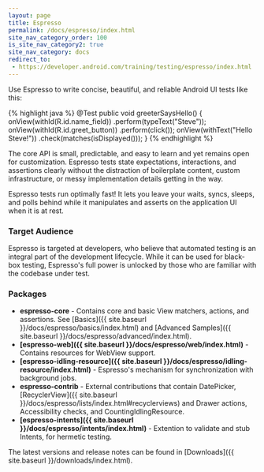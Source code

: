 ```yaml
---
layout: page
title: Espresso
permalink: /docs/espresso/index.html
site_nav_category_order: 100
is_site_nav_category2: true
site_nav_category: docs
redirect_to:
 - https://developer.android.com/training/testing/espresso/index.html
---
```


Use Espresso to write concise, beautiful, and reliable Android UI tests like this:

{% highlight java %}
@Test
public void greeterSaysHello() {
  onView(withId(R.id.name_field))
    .perform(typeText("Steve"));
  onView(withId(R.id.greet_button))
    .perform(click());
  onView(withText("Hello Steve!"))
    .check(matches(isDisplayed()));
}
{% endhighlight %}

The core API is small, predictable, and easy to learn and yet remains open for customization. Espresso tests state expectations, interactions, and assertions clearly without the distraction of boilerplate content, custom infrastructure, or messy implementation details getting in the way.

Espresso tests run optimally fast! It lets you leave your waits, syncs, sleeps, and polls behind while it manipulates and asserts on the application UI when it is at rest.

### Target Audience

Espresso is targeted at developers, who believe that automated testing is an integral part of the development lifecycle. While it can be used for black-box testing, Espresso's full power is unlocked by those who are familiar with the codebase under test.

### Packages

* **espresso-core** - Contains core and basic View matchers, actions, and assertions. See [Basics]({{ site.baseurl }}/docs/espresso/basics/index.html) and [Advanced Samples]({{ site.baseurl }}/docs/espresso/advanced/index.html).
* **[espresso-web]({{ site.baseurl }}/docs/espresso/web/index.html)** - Contains resources for WebView support.
* **[espresso-idling-resource]({{ site.baseurl }}/docs/espresso/idling-resource/index.html)** - Espresso's mechanism for synchronization with background jobs.
* **espresso-contrib** - External contributions that contain DatePicker, [RecyclerView]({{ site.baseurl }}/docs/espresso/lists/index.html#recyclerviews) and Drawer actions, Accessibility checks, and CountingIdlingResource.
* **[espresso-intents]({{ site.baseurl }}/docs/espresso/intents/index.html)** - Extention to validate and stub Intents, for hermetic testing.

The latest versions and release notes can be found in [Downloads]({{ site.baseurl }}/downloads/index.html).
